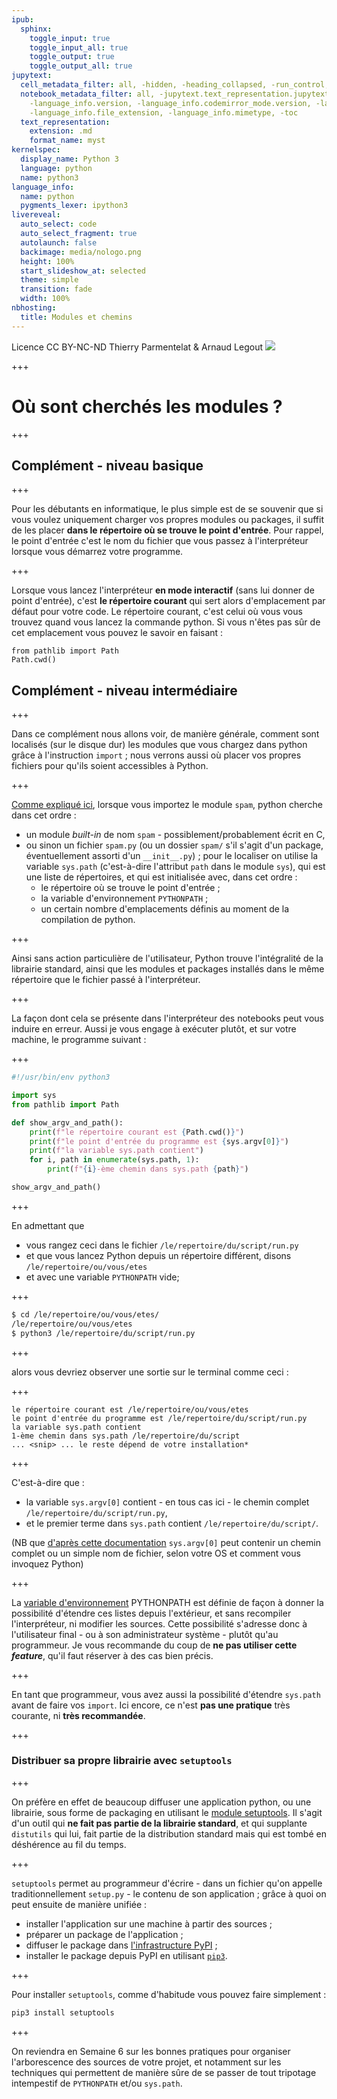 ```yaml
---
ipub:
  sphinx:
    toggle_input: true
    toggle_input_all: true
    toggle_output: true
    toggle_output_all: true
jupytext:
  cell_metadata_filter: all, -hidden, -heading_collapsed, -run_control, -trusted
  notebook_metadata_filter: all, -jupytext.text_representation.jupytext_version, -jupytext.text_representation.format_version,
    -language_info.version, -language_info.codemirror_mode.version, -language_info.codemirror_mode,
    -language_info.file_extension, -language_info.mimetype, -toc
  text_representation:
    extension: .md
    format_name: myst
kernelspec:
  display_name: Python 3
  language: python
  name: python3
language_info:
  name: python
  pygments_lexer: ipython3
livereveal:
  auto_select: code
  auto_select_fragment: true
  autolaunch: false
  backimage: media/nologo.png
  height: 100%
  start_slideshow_at: selected
  theme: simple
  transition: fade
  width: 100%
nbhosting:
  title: Modules et chemins
---
```


<div class="licence">
<span>Licence CC BY-NC-ND</span>
<span>Thierry Parmentelat &amp; Arnaud Legout</span>
<span><img src="media/both-logos-small-alpha.png" /></span>
</div>

+++

# Où sont cherchés les modules ?

+++

## Complément - niveau basique

+++

Pour les débutants en informatique, le plus simple est de se souvenir que si vous voulez uniquement charger vos propres modules ou packages, il suffit de les placer **dans le répertoire où se trouve le point d'entrée**.
Pour rappel, le point d'entrée c'est le nom du fichier que vous passez à l'interpréteur lorsque vous démarrez votre programme.

+++

Lorsque vous lancez l'interpréteur **en mode interactif** (sans lui donner de point d'entrée), c'est **le répertoire courant** qui sert alors d'emplacement par défaut pour votre code. 
Le répertoire courant, c'est celui où vous vous trouvez quand vous lancez la commande python. Si vous n'êtes pas sûr de cet emplacement vous pouvez le savoir en faisant :

```{code-cell} ipython3
from pathlib import Path
Path.cwd()
```

## Complément - niveau intermédiaire

+++

Dans ce complément nous allons voir, de manière générale, comment sont localisés (sur le disque dur) les modules que vous chargez dans python grâce à l'instruction `import` ; nous verrons aussi où placer vos propres fichiers pour qu'ils soient accessibles à Python.

+++

[Comme expliqué ici](https://docs.python.org/3/tutorial/modules.html#the-module-search-path), lorsque vous importez le module `spam`, python cherche dans cet ordre :

* un module *built-in* de nom `spam` - possiblement/probablement écrit en C,
* ou sinon un fichier `spam.py` (ou un dossier `spam/`  s'il s'agit d'un package, éventuellement assorti d'un `__init__.py`) ; pour le localiser on utilise la variable `sys.path` (c'est-à-dire l'attribut `path` dans le module `sys`), qui est une liste de répertoires, et qui est initialisée avec, dans cet ordre :
  * le répertoire où se trouve le point d'entrée ;
  * la variable d'environnement `PYTHONPATH` ;
  * un certain nombre d'emplacements définis au moment de la compilation de python.

+++

Ainsi sans action particulière de l'utilisateur, Python trouve l'intégralité de la librairie standard, ainsi que les modules et packages installés dans le même répertoire que le fichier passé à l'interpréteur.

+++

La façon dont cela se présente dans l'interpréteur des notebooks peut vous induire en erreur. Aussi je vous engage à exécuter plutôt, et sur votre machine, le programme suivant :

+++

```python
#!/usr/bin/env python3

import sys
from pathlib import Path

def show_argv_and_path():
    print(f"le répertoire courant est {Path.cwd()}")
    print(f"le point d'entrée du programme est {sys.argv[0]}")
    print(f"la variable sys.path contient")
    for i, path in enumerate(sys.path, 1):
        print(f"{i}-ème chemin dans sys.path {path}")

show_argv_and_path()
```

+++

En admettant que 

* vous rangez ceci dans le fichier `/le/repertoire/du/script/run.py`
* et que vous lancez Python depuis un répertoire différent, disons `/le/repertoire/ou/vous/etes`
* et avec une variable `PYTHONPATH` vide;

+++

```bash
$ cd /le/repertoire/ou/vous/etes/
/le/repertoire/ou/vous/etes 
$ python3 /le/repertoire/du/script/run.py
```

+++

alors vous devriez observer une sortie sur le terminal comme ceci :

+++

```
le répertoire courant est /le/repertoire/ou/vous/etes
le point d'entrée du programme est /le/repertoire/du/script/run.py
la variable sys.path contient
1-ème chemin dans sys.path /le/repertoire/du/script
... <snip> ... le reste dépend de votre installation*
```

+++

C'est-à-dire que :

* la variable `sys.argv[0]` contient - en tous cas ici - le chemin complet `/le/repertoire/du/script/run.py`,
* et le premier terme dans `sys.path` contient `/le/repertoire/du/script/`.

(NB que [d'après cette documentation](https://docs.python.org/3/library/sys.html#sys.argv) `sys.argv[0]` peut contenir un chemin complet ou un simple nom de fichier, selon votre OS et comment vous invoquez Python)

+++

La [variable d'environnement](http://en.wikipedia.org/wiki/Environment_variable) PYTHONPATH est définie de façon à donner la possibilité d'étendre ces listes depuis l'extérieur, et sans recompiler l'interpréteur, ni modifier les sources. Cette possibilité s'adresse donc à l'utilisateur final - ou à son administrateur système - plutôt qu'au programmeur. Je vous recommande du coup de **ne pas utiliser cette *feature***, qu'il faut réserver à des cas bien précis.

+++

En tant que programmeur, vous avez aussi la possibilité d'étendre `sys.path` avant de faire vos `import`. Ici encore, ce n'est **pas une pratique** très courante, ni **très recommandée**.

+++

### Distribuer sa propre librairie avec `setuptools`

+++

On préfère en effet de beaucoup diffuser une application python, ou une librairie, sous forme de packaging en utilisant le [module setuptools](https://pypi.python.org/pypi/setuptools). Il s'agit d'un outil qui **ne fait pas partie de la librairie standard**, et qui supplante `distutils` qui lui, fait partie de la distribution standard mais qui est tombé en déshérence au fil du temps.

+++

`setuptools` permet au programmeur d'écrire - dans un fichier qu'on appelle traditionnellement `setup.py` - le contenu de son application ; grâce à quoi on peut ensuite de manière unifiée :

* installer l'application sur une machine à partir des sources ;
* préparer un package de l'application ;
* diffuser le package dans [l'infrastructure PyPI](https://pypi.python.org/pypi) ;
* installer le package depuis PyPI en utilisant [`pip3`](http://pip.readthedocs.org/en/latest/installing.html).

+++

Pour installer `setuptools`, comme d'habitude vous pouvez faire simplement :

```bash
pip3 install setuptools
```

+++

On reviendra en Semaine 6 sur les bonnes pratiques pour organiser l'arborescence des sources de votre projet, et notamment sur les techniques qui permettent de manière sûre de se passer de tout tripotage intempestif de `PYTHONPATH` et/ou `sys.path`.
